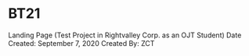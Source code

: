 # BT21

Landing Page (Test Project in Rightvalley Corp. as an OJT Student)
Date Created: September 7, 2020
Created By: ZCT
